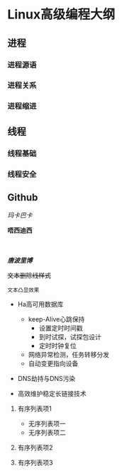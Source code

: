   
# Linux高级编程大纲

## 进程

### 进程源语

### 进程关系

### 进程缩进

## 线程

### 线程基础

### 线程安全

## Github

*玛卡巴卡*

**唔西迪西**</br></br></br>

***唐波里博***

~~文本删除线样式~~

`文本凸显效果`

* Ha高可用数据库
	* keep-Alive心跳保持
		* 设置定时时间戳
		* 到时试探，试探包设计
		* 定时时钟复位
	* 网络异常检测，任务转移分发
	* 自动变更指向设备
* DNS劫持与DNS污染

* 高效维护稳定长链接技术

1. 有序列表项1
	* 无序列表项一
	* 无序列表项二
2. 有序列表项2

3. 有序列表项3
